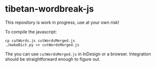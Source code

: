 # tibetan-wordbreak-js

This repository is work in progress, use at your own risk!

To compile the javascript:

    cp cutWords.js cutWordsMerged.js
    ./makeDict.py >> cutWordsMerged.js

The you can use `cutWordsMerged.js` in InDesign or a browser. Integration should be straightforward enough to figure out.
